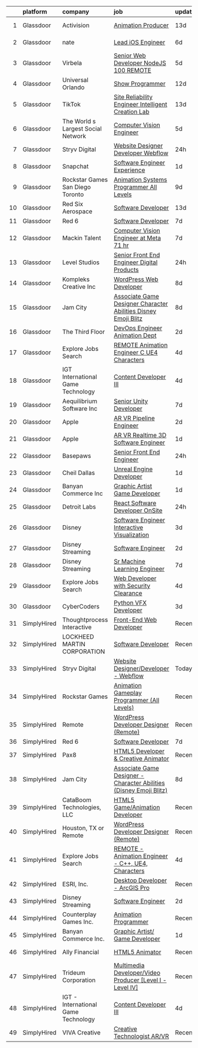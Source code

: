 

|    | platform    | company                             | job                                                                                                                                                                                                                                                                                                                                                                                                                                                                                                                                                                                                                                                                                                                                                                                                                                                                                                                                                                                                                                                                                                                                                                                                                                                                                                                                                           | update_time   | location             |
|---:|:------------|:------------------------------------|:--------------------------------------------------------------------------------------------------------------------------------------------------------------------------------------------------------------------------------------------------------------------------------------------------------------------------------------------------------------------------------------------------------------------------------------------------------------------------------------------------------------------------------------------------------------------------------------------------------------------------------------------------------------------------------------------------------------------------------------------------------------------------------------------------------------------------------------------------------------------------------------------------------------------------------------------------------------------------------------------------------------------------------------------------------------------------------------------------------------------------------------------------------------------------------------------------------------------------------------------------------------------------------------------------------------------------------------------------------------|:--------------|:---------------------|
|  1 | Glassdoor   | Activision                          | [Animation Producer](https://www.glassdoor.com/partner/jobListing.htm?pos=113&ao=1136043&s=58&guid=00000181ae3a41a3a8b4eb9f04037d1c&src=GD_JOB_AD&t=SR&vt=w&cs=1_e460b5f7&cb=1656485462762&jobListingId=1007942447976&jrtk=3-0-1g6n3kgeh2inl001-1g6n3kgevj464800-9ef75708da2a69f3-)                                                                                                                                                                                                                                                                                                                                                                                                                                                                                                                                                                                                                                                                                                                                                                                                                                                                                                                                                                                                                                                                           | 13d           | Woodland Hills, CA   |
|  2 | Glassdoor   | nate                                | [Lead iOS Engineer](https://www.glassdoor.com/partner/jobListing.htm?pos=122&ao=1136043&s=58&guid=00000181ae3a41a3a8b4eb9f04037d1c&src=GD_JOB_AD&t=SR&vt=w&cs=1_96fff036&cb=1656485462766&jobListingId=1007956975997&jrtk=3-0-1g6n3kgeh2inl001-1g6n3kgevj464800-06526f89c955daa9-)                                                                                                                                                                                                                                                                                                                                                                                                                                                                                                                                                                                                                                                                                                                                                                                                                                                                                                                                                                                                                                                                            | 6d            | New York, NY         |
|  3 | Glassdoor   | Virbela                             | [Senior Web Developer   NodeJS  100  REMOTE ](https://www.glassdoor.com/partner/jobListing.htm?pos=128&ao=1136043&s=58&guid=00000181ae3a41a3a8b4eb9f04037d1c&src=GD_JOB_AD&t=SR&vt=w&cs=1_ab1b4f9a&cb=1656485462766&jobListingId=1007959576278&jrtk=3-0-1g6n3kgeh2inl001-1g6n3kgevj464800-e0a7dd07c48b0da5-)                                                                                                                                                                                                                                                                                                                                                                                                                                                                                                                                                                                                                                                                                                                                                                                                                                                                                                                                                                                                                                                  | 5d            | Houston, TX          |
|  4 | Glassdoor   | Universal Orlando                   | [Show Programmer](https://www.glassdoor.com/partner/jobListing.htm?pos=117&ao=1136043&s=58&guid=00000181ae3a41a3a8b4eb9f04037d1c&src=GD_JOB_AD&t=SR&vt=w&cs=1_8020729b&cb=1656485462762&jobListingId=1007945787954&jrtk=3-0-1g6n3kgeh2inl001-1g6n3kgevj464800-023952f04ab6a153-)                                                                                                                                                                                                                                                                                                                                                                                                                                                                                                                                                                                                                                                                                                                                                                                                                                                                                                                                                                                                                                                                              | 12d           | Orlando, FL          |
|  5 | Glassdoor   | TikTok                              | [Site Reliability Engineer  Intelligent Creation Lab](https://www.glassdoor.com/partner/jobListing.htm?pos=121&ao=1136043&s=58&guid=00000181ae3a41a3a8b4eb9f04037d1c&src=GD_JOB_AD&t=SR&vt=w&cs=1_513c6518&cb=1656485462766&jobListingId=1007942023163&jrtk=3-0-1g6n3kgeh2inl001-1g6n3kgevj464800-19162d37264834e5-)                                                                                                                                                                                                                                                                                                                                                                                                                                                                                                                                                                                                                                                                                                                                                                                                                                                                                                                                                                                                                                          | 13d           | Mountain View, CA    |
|  6 | Glassdoor   | The World s Largest Social Network  | [Computer Vision Engineer](https://www.glassdoor.com/partner/jobListing.htm?pos=110&ao=1110586&s=58&guid=00000181ae3a41a3a8b4eb9f04037d1c&src=GD_JOB_AD&t=SR&vt=w&ea=1&cs=1_bab63fb8&cb=1656485462762&jobListingId=1007959309484&cpc=FAE5E775D180B2FB&jrtk=3-0-1g6n3kgeh2inl001-1g6n3kgevj464800-f91bf296f22be02d--6NYlbfkN0DSgjPPcnEdvoK3uuxfISLALE6pB1FR7YSHOr_tSg5_QCn410VK5Ds4bQGcKtrI549F5xEzFGkUcaD9K33LG2vp5YybYRRlQkZ1P4u8dkaX10rPQLGq1oevwC_S4MHkFeola64Xb_Mw8PwpL38EWmczW9zJSmTW0_0rq6if8tQYmyO58_fmAzScCNEC_x8BvHn5USbam8aH38-KnLRAwgq01sblhgdY34nDkUKGWKLCFdzG8fRNTcjM83CMGQYi9LDdC1eaCtZySyuYeR7_pFH_bwofV-tRoPdmUd4wzdYKio3Z_UKilBGqc6-LXmVkbpFJYID6Iqahf7fXejs5qRUeuzsbSL3LJyIvjjwLmqgZydxqdokc0E1xHNRQV66U4tKsQxsftIsxtVnEP16Fui7lLLUt2GFxMwt6cXQpi4bCVPnonrr2jLH-9CdUZ_7bQqYHQYL7dbap4on46Rs16x91h9BsOvzLHw-YSU3KCLaZGmzdzVp4KosdVxPopPudwWfGa440BKfnnrabNwQkoColP0hvgC9CJolEJhWaKhTWTUzSXq4bNk61_tTx0yKiZ7iICpGTLzh3KB7qEARNtm5X)                                                                                                                                                                                                                                                                                                                                                                                                           | 5d            | Los Angeles, CA      |
|  7 | Glassdoor   | Stryv Digital                       | [Website Designer Developer   Webflow](https://www.glassdoor.com/partner/jobListing.htm?pos=114&ao=1136043&s=58&guid=00000181ae3a41a3a8b4eb9f04037d1c&src=GD_JOB_AD&t=SR&vt=w&ea=1&cs=1_b1829351&cb=1656485462762&jobListingId=1007968659251&jrtk=3-0-1g6n3kgeh2inl001-1g6n3kgevj464800-53f1fa78ca3b1901-)                                                                                                                                                                                                                                                                                                                                                                                                                                                                                                                                                                                                                                                                                                                                                                                                                                                                                                                                                                                                                                                    | 24h           | Remote               |
|  8 | Glassdoor   | Snapchat                            | [Software Engineer  Experience](https://www.glassdoor.com/partner/jobListing.htm?pos=127&ao=1136043&s=58&guid=00000181ae3a41a3a8b4eb9f04037d1c&src=GD_JOB_AD&t=SR&vt=w&cs=1_9ff242ad&cb=1656485462766&jobListingId=1007966580172&jrtk=3-0-1g6n3kgeh2inl001-1g6n3kgevj464800-72948517541393cd-)                                                                                                                                                                                                                                                                                                                                                                                                                                                                                                                                                                                                                                                                                                                                                                                                                                                                                                                                                                                                                                                                | 1d            | Los Angeles, CA      |
|  9 | Glassdoor   | Rockstar Games San Diego   Toronto  | [Animation Systems Programmer  All Levels ](https://www.glassdoor.com/partner/jobListing.htm?pos=115&ao=1136043&s=58&guid=00000181ae3a41a3a8b4eb9f04037d1c&src=GD_JOB_AD&t=SR&vt=w&cs=1_37450e83&cb=1656485462762&jobListingId=1007950728719&jrtk=3-0-1g6n3kgeh2inl001-1g6n3kgevj464800-9e931be0e57cc988-)                                                                                                                                                                                                                                                                                                                                                                                                                                                                                                                                                                                                                                                                                                                                                                                                                                                                                                                                                                                                                                                    | 9d            | Carlsbad, CA         |
| 10 | Glassdoor   | Red Six Aerospace                   | [Software Developer](https://www.glassdoor.com/partner/jobListing.htm?pos=126&ao=1136043&s=58&guid=00000181ae3a41a3a8b4eb9f04037d1c&src=GD_JOB_AD&t=SR&vt=w&cs=1_4a12e895&cb=1656485462766&jobListingId=1007942841251&jrtk=3-0-1g6n3kgeh2inl001-1g6n3kgevj464800-d9493599b9a06e8e-)                                                                                                                                                                                                                                                                                                                                                                                                                                                                                                                                                                                                                                                                                                                                                                                                                                                                                                                                                                                                                                                                           | 13d           | Orlando, FL          |
| 11 | Glassdoor   | Red 6                               | [Software Developer](https://www.glassdoor.com/partner/jobListing.htm?pos=104&ao=1110586&s=58&guid=00000181ae3a41a3a8b4eb9f04037d1c&src=GD_JOB_AD&t=SR&vt=w&ea=1&cs=1_a3cd2f5f&cb=1656485462761&jobListingId=1007954506966&cpc=EA19F5B90D514204&jrtk=3-0-1g6n3kgeh2inl001-1g6n3kgevj464800-5c4ab0b83e9db3fd--6NYlbfkN0BKgzQyzTF1Q9mOsR1amaS-juVGLjHt5Cdom-gEF9y-xS0Vel0hhr33OUoAFojkZTzCCxyAhIwoQ3SKk3r6crmKD9iTbnHnckuIkOAw5our6bD3BudqyrmfNQD5cy0RhvJxJo-ysTYFanxeGh09IpdfdRulBhDWqkk0Jq2ImeYR9SWRM0iCMeUKtOM3fPJzZTolDd0ZtNtpDiZLoDBGFKxSJUAfaIgl7yxA5RDqv3MkxqfBqh_OeM_tQgig9KT4I7SkBjK65SHt9a1XYkj-ThnVYle5XgDgG9QfMXmtJzjJ_qaSowkES08ehvRnNwFYLweuW-FIDgXMA2mZQgidRzS-iMoyl-ik70KGtg-rKQwarTvtcHEhEhJwMjmmLZPXnS58tkQspjLVYzgO8i38NegTnSOq2_oE-Jvi-8Ap9zXHMTO3er3VV0ZqC92-enqjsQY8wHRDdNl8HopHINevlBSxJoB4m89YZXWY1oBZptmBfNuH3advbw5gW2J0xe-yC4M%3D)                                                                                                                                                                                                                                                                                                                                                                                                                                                                                                   | 7d            | Orlando, FL          |
| 12 | Glassdoor   | Mackin Talent                       | [Computer Vision Engineer at Meta  71 hr](https://www.glassdoor.com/partner/jobListing.htm?pos=130&ao=1136043&s=58&guid=00000181ae3a41a3a8b4eb9f04037d1c&src=GD_JOB_AD&t=SR&vt=w&ea=1&cs=1_a134c726&cb=1656485462767&jobListingId=1007955278890&jrtk=3-0-1g6n3kgeh2inl001-1g6n3kgevj464800-bae1783988f6e34d-)                                                                                                                                                                                                                                                                                                                                                                                                                                                                                                                                                                                                                                                                                                                                                                                                                                                                                                                                                                                                                                                 | 7d            | Denver, CO           |
| 13 | Glassdoor   | Level Studios                       | [Senior Front End Engineer  Digital Products](https://www.glassdoor.com/partner/jobListing.htm?pos=118&ao=1136043&s=58&guid=00000181ae3a41a3a8b4eb9f04037d1c&src=GD_JOB_AD&t=SR&vt=w&cs=1_6ee440a7&cb=1656485462762&jobListingId=1007969889165&jrtk=3-0-1g6n3kgeh2inl001-1g6n3kgevj464800-0a6a7b160eb6eb0e-)                                                                                                                                                                                                                                                                                                                                                                                                                                                                                                                                                                                                                                                                                                                                                                                                                                                                                                                                                                                                                                                  | 24h           | New York, NY         |
| 14 | Glassdoor   | Kompleks Creative  Inc              | [WordPress Web Developer](https://www.glassdoor.com/partner/jobListing.htm?pos=107&ao=1110586&s=58&guid=00000181ae3a41a3a8b4eb9f04037d1c&src=GD_JOB_AD&t=SR&vt=w&ea=1&cs=1_04e73623&cb=1656485462762&jobListingId=1007951949433&cpc=FAE5E775D180B2FB&jrtk=3-0-1g6n3kgeh2inl001-1g6n3kgevj464800-cef96cb07a6042ad--6NYlbfkN0A953Z9EfJZc5Z9y7Wb0NkuJO-5BBnqXCJSieP3bN3oTyWSkGfeYf5lmPyfU-514IfpBeZHRISIo9xWzo8xvUYx1nm89SlsLSKyfGTYseTcN4e7tm4WcDq35SmVIvxfVjZabQ3yfUl_J9e6O4pb2UEyNc-rsBk0ocIFuGB0ugd_edtk3p3vnbqNuhPYH9wQMaQ3piH4BqwoM3jkF_wJudsfsmMR_a4k4YWQcyLqDcqZOxxonhQPrMsukFU-PSruVPZdCUkZfvSw79R6T3mSnz8R2R6XkixOvGaEveKJTYLgSG18ecjoPc6XPMJa9Fp8GCsdJjmX2EGrluIblvWeeo7yKKN7VUI5yTqDLE8EUHOdPS_uxHicQcGin_doztbMjVi2j_e4YyjJ9FcmhtloLrpoW0gSZkGIy-bMCuA5VFhTfZ2k1wOwtbxxr3Bx9i8P-X6qjqop9aTViT-Lt6q4S9pjXCZiOQiAPQ0wYChg725tIWyDj8nf0DNxaKa8D8OrBJ8%3D)                                                                                                                                                                                                                                                                                                                                                                                                                                                                                              | 8d            | Durham, NC           |
| 15 | Glassdoor   | Jam City                            | [Associate Game Designer   Character Abilities  Disney Emoji Blitz ](https://www.glassdoor.com/partner/jobListing.htm?pos=123&ao=1136043&s=58&guid=00000181ae3a41a3a8b4eb9f04037d1c&src=GD_JOB_AD&t=SR&vt=w&ea=1&cs=1_5b9f349c&cb=1656485462766&jobListingId=1007952602160&jrtk=3-0-1g6n3kgeh2inl001-1g6n3kgevj464800-9823afbd29164a58-)                                                                                                                                                                                                                                                                                                                                                                                                                                                                                                                                                                                                                                                                                                                                                                                                                                                                                                                                                                                                                      | 8d            | Burbank, CA          |
| 16 | Glassdoor   | The Third Floor                     | [DevOps Engineer  Animation Dept  ](https://www.glassdoor.com/partner/jobListing.htm?pos=129&ao=1136043&s=58&guid=00000181ae3a41a3a8b4eb9f04037d1c&src=GD_JOB_AD&t=SR&vt=w&cs=1_6c6b8ad7&cb=1656485462766&jobListingId=1007965006849&jrtk=3-0-1g6n3kgeh2inl001-1g6n3kgevj464800-d5594e4239a66f2d-)                                                                                                                                                                                                                                                                                                                                                                                                                                                                                                                                                                                                                                                                                                                                                                                                                                                                                                                                                                                                                                                            | 2d            | Los Angeles, CA      |
| 17 | Glassdoor   | Explore Jobs Search                 | [REMOTE   Animation Engineer   C    UE4  Characters](https://www.glassdoor.com/partner/jobListing.htm?pos=120&ao=1136043&s=58&guid=00000181ae3a41a3a8b4eb9f04037d1c&src=GD_JOB_AD&t=SR&vt=w&cs=1_ef143d38&cb=1656485462763&jobListingId=1007961449654&jrtk=3-0-1g6n3kgeh2inl001-1g6n3kgevj464800-78c61812c99a2118-)                                                                                                                                                                                                                                                                                                                                                                                                                                                                                                                                                                                                                                                                                                                                                                                                                                                                                                                                                                                                                                           | 4d            | Boston, MA           |
| 18 | Glassdoor   | IGT   International Game Technology | [Content Developer III](https://www.glassdoor.com/partner/jobListing.htm?pos=101&ao=1110586&s=58&guid=00000181ae3a41a3a8b4eb9f04037d1c&src=GD_JOB_AD&t=SR&vt=w&ea=1&cs=1_51d77e21&cb=1656485462761&jobListingId=1007962647974&cpc=F4CC4721A073827F&jrtk=3-0-1g6n3kgeh2inl001-1g6n3kgevj464800-8c6107e615ce4753--6NYlbfkN0C3FGiAGKMufg06vyvXEyGw-21Rz5inohOPof25eO8swrw6TWRIst41YXjqp7YQq94oWWkulc5ELdcYCsP96_tyf82kZLlNtSjNaR7vHiKx0LJ_AMEbxbHOXdLKzUPr6jnd9dq-sR0_vFAiz_bHpo_sdosXgqEjxOG12oiew8Wi-0p0vlwVoBBq_c728f0c7Fs7Hk25vALvM0xWzJaI-vMYJY17tH6KnYgxO8YzHTluAJZKJdDagB0x8ROzBsmzNXxWuqcxdnuKey0ez-fQzH_X5hgO_CS_-FiM2jbp9TcnyNt3G7C-NGcueCu98WxRPJoGzJGbez1f4w9EsmRa7qKmwtEqNgkpbupBggtZ9qHiXYGWvNpJZATV0-I0ToDIyk10H-bj67kp6R0mEBSGOrd218PFcGOa8Nvlbzbd45MG79MijfZBKMEiR3-KZhEXwR4t0i7UIXWG-NZHDk2DtD6bDK9c7Is79LBWLI_WG1Og_AQyoIS7pVgEni2v7JBqQ0Ih9c8qEZ5Cow%3D%3D)                                                                                                                                                                                                                                                                                                                                                                                                                                                                                  | 4d            | Missouri             |
| 19 | Glassdoor   | Aequilibrium Software Inc           | [Senior Unity Developer](https://www.glassdoor.com/partner/jobListing.htm?pos=116&ao=1136043&s=58&guid=00000181ae3a41a3a8b4eb9f04037d1c&src=GD_JOB_AD&t=SR&vt=w&ea=1&cs=1_f6a6f719&cb=1656485462762&jobListingId=1007955702190&jrtk=3-0-1g6n3kgeh2inl001-1g6n3kgevj464800-6a1731a0c97aa529-)                                                                                                                                                                                                                                                                                                                                                                                                                                                                                                                                                                                                                                                                                                                                                                                                                                                                                                                                                                                                                                                                  | 7d            | Remote               |
| 20 | Glassdoor   | Apple                               | [AR VR Pipeline Engineer](https://www.glassdoor.com/partner/jobListing.htm?pos=109&ao=1110586&s=58&guid=00000181ae3a41a3a8b4eb9f04037d1c&src=GD_JOB_AD&t=SR&vt=w&cs=1_546561ba&cb=1656485462761&jobListingId=1007965233200&cpc=334ABAF5D42DC775&jrtk=3-0-1g6n3kgeh2inl001-1g6n3kgevj464800-83db76e9692ecf2f--6NYlbfkN0BvKrLyj5gPmtZO9T8euul8TCxuuKNOtzRJOomxnwSEodTz2Bc-sPZl1dBMH13w-jMnq0xDYSC5af-H5xk2q8lNPyc9LlrOwJnEK6qxG3DMPMkUhDU_mJqa_0fdsa00MUsP4DfMtlNeX2HNL33y2QEgeiu0N8lzJBQm0B43uzQmy56RPZAY64l3otl2xid-jxqufN74K8g4EivJ-QYUWSl37Hw8dSdCi1SiULREtDO9CScj3EL4EuKbXv_UA5F6wj5KWDR4tfmM-cmIG_xx0PozkcR6_-vg0Po0a4KY-cLovIeSThn6SZoJ_xI28bLhZX5qMN7cy0K9MBknSSLoZUsNWFTL3tP23DWuS6XxYAdUogx4slPi_QduSxXCYQwSa6A2tB4V66U7Js_A0fN5zWB7qXl9kLalm5XXfzXWl2-dVx6_krRRNiTaoNPQuyUo8CSLDUNxqZsOi8UFYjg-Td3sdrNjXWH19FQWtjW9To_khGWHl93xfuKAGbwUYJMGwheyelApJ4YpTQIQHHmbozEuRopFR7bJI2sTxQnkH9Sa2OW3oPQkuZbgSCEVqP-Cls6f2gWYouvSJt3AvHF4ENgpnSFzrF_I-s54F_hXUa0Q-DgZgM-9M-WnRujAavAyVuYRh-BfvRjpPOht6ORDRLfgw0J3HvORPsVOuhUIrsYY736t0OXWNlHlhRHFY1PaQnUytMWkAQUfH8D5NGbYeD9KypTtTW6YM2C320X8gzgKzui1GAUfLDZjDKu4yGtc8eMI7c5k9l9J-ngZpXiOpci8RmYAA77tQEGzoRZ5b74cNoOMI0r63tO_ijwokDeYClo9FrrwJLg831We4-acbgG3ZTt0wFO0fJw8RrGqy8mTRm8Zri9SKotecQsFpCs-cATy_6IuLzrxL-Apa-fIhvA6MhhalwAgSds2dDhbXv3meimOTVQ5B4xJRYF8JJxruYk%3D)                                   | 2d            | Seattle, WA          |
| 21 | Glassdoor   | Apple                               | [AR VR Realtime 3D Software Engineer](https://www.glassdoor.com/partner/jobListing.htm?pos=108&ao=1110586&s=58&guid=00000181ae3a41a3a8b4eb9f04037d1c&src=GD_JOB_AD&t=SR&vt=w&cs=1_942251a8&cb=1656485462761&jobListingId=1007967756931&cpc=334ABAF5D42DC775&jrtk=3-0-1g6n3kgeh2inl001-1g6n3kgevj464800-4806121aec4dd282--6NYlbfkN0BvKrLyj5gPmtZO9T8euul8TCxuuKNOtzRJOomxnwSEodTz2Bc-sPZlbtkML8D-m4pu2NcNAs_Kc2NEh8CThZ9616_LZTY1dZKYSLeqthIwIaV4V8yREmAbG7OXFPG0o0USwSFbce9p6oUBcWVV_0F9uHBt0_SWa4UI5gGY1RfM7SeGfdlyDCJHGY1gBSc55uFv81W4TaSrQVaBNwHHBFQMP1K2v8N3-qPz73-IH8QB5J19oyImc1izIHFzv6DTpeqjt03ju8Cx2mwAzolOvQrPlAnIN-hNPxSlhsuCXVS-LXtbP_jKZtgKAPAmHzORvgRaur6krgFAr_uEaoSWnNRbTlWkgtuVI_mSHwNJx27LMkOfnTOb4pjz1pCv2gsgMSTVPAGZQqJBbuWbiVLjWW-Eqr0towDsyjmtoHee179wn8vbSM6xoA75a2hGk73rgAACmB8nq9ovOgQT-t7RHMIhLy8HcQjWS_vrgWT65k1AIcBr0NzLmi1zia5k0-_aSMzxHVnvdugktOtj19_YzqMRciIF35dahQi3R7pV6AIg35x03sm_O5VqgqUf3oFcFPvUbOCfDikuDe8qlUHfQp_QAU9MeVwip4VOP1wWU1-N_HTOZHfIHItPRbTUelPzcDTDsLzJxVb20_T7ah4lKIlN6MOrjvns1-MHmVCXJ27x9Y1U2NrcwiE-Av8l1X320EwhqUkwuY-kXx6Mo6fWWR5pEBnWg1QMQOQr3bX63FrSa1rlninDsdPh94pLLqTQsTexYoMjNujrQ0CRnlWPIO2cJdFaMP_K7x7yhb6aQqNRL2qb2kyuXjv8ZR7QlSPEDfgSV64YirFsypQDiSG3Q5BIBg-HJqEt3u2KngoOk_y1UMUkjmd7s53Xc_7oqhjuymquuUSidpdK6ClYeB42F1m6-CbomMjqeh3fOv76RIYl7VqG8e5GkNjsTEoG21CLvkSHcmOy6_e8yIDam6N2A1n-)     | 1d            | Boulder, CO          |
| 22 | Glassdoor   | Basepaws                            | [Senior Front End Engineer](https://www.glassdoor.com/partner/jobListing.htm?pos=125&ao=1136043&s=58&guid=00000181ae3a41a3a8b4eb9f04037d1c&src=GD_JOB_AD&t=SR&vt=w&cs=1_938b8948&cb=1656485462766&jobListingId=1007969173012&jrtk=3-0-1g6n3kgeh2inl001-1g6n3kgevj464800-ea886fd0ff051bb9-)                                                                                                                                                                                                                                                                                                                                                                                                                                                                                                                                                                                                                                                                                                                                                                                                                                                                                                                                                                                                                                                                    | 24h           | Remote               |
| 23 | Glassdoor   | Cheil Dallas                        | [Unreal Engine Developer](https://www.glassdoor.com/partner/jobListing.htm?pos=124&ao=1136043&s=58&guid=00000181ae3a41a3a8b4eb9f04037d1c&src=GD_JOB_AD&t=SR&vt=w&ea=1&cs=1_31ed31f2&cb=1656485462766&jobListingId=1007967314074&jrtk=3-0-1g6n3kgeh2inl001-1g6n3kgevj464800-4031e959ae6bbf24-)                                                                                                                                                                                                                                                                                                                                                                                                                                                                                                                                                                                                                                                                                                                                                                                                                                                                                                                                                                                                                                                                 | 1d            | Plano, TX            |
| 24 | Glassdoor   | Banyan Commerce Inc                 | [Graphic Artist  Game Developer](https://www.glassdoor.com/partner/jobListing.htm?pos=103&ao=1110586&s=58&guid=00000181ae3a41a3a8b4eb9f04037d1c&src=GD_JOB_AD&t=SR&vt=w&ea=1&cs=1_13279818&cb=1656485462761&jobListingId=1007966212509&cpc=C49818E30565E1C5&jrtk=3-0-1g6n3kgeh2inl001-1g6n3kgevj464800-197112c6e9a1d03a--6NYlbfkN0AJ9YajiwAf1_6xm8q8dI6Igxc08os5d78_r09uaRSAcwDDgENtzZlxIlgk5fZjk8b79_cvS0WPZXWA0PDif8QNjHVJWJ1bgmPXMRZRJN5Fx6aA07oco2YrbnfK_Y3t74HhDjPSMiooXeCJjtqQHEKI3sRU6U3ANILjFi8teRAqs0OBy6B1j9HqNJYR5DHVCQ-vlundm454NOTiiTIBRa-f0rydzNmBlEwcsZi2zmAib_OGykX36Jn6rF4CAvfSHQWRsmW23_7VcfA3N6mWoIBKI4kBUoXwl7_267u1-EeKJeC5JC--ATUkbb9TkZkikRNM447PkBYkSaJF2Vup_yeAseXmvtLD7CaaDE2EfyXedwe1YagchUz1iOypoE4JmgtCpBvgzQxo7ZBgA3D1ees0UTJeruyc1VmjFwb0gZadkHwJWBBqWVYRM2h_QWGrzAndmgreVWRjEyX9UF5r_QJOPcI0K9xIpE6CQTE1D1z9v5ecdfiPgGjiIZPKx48AnGHINv5nAKPdoQ%3D%3D)                                                                                                                                                                                                                                                                                                                                                                                                                                                                         | 1d            | Pompano Beach, FL    |
| 25 | Glassdoor   | Detroit Labs                        | [React Software Developer   OnSite](https://www.glassdoor.com/partner/jobListing.htm?pos=112&ao=1136043&s=58&guid=00000181ae3a41a3a8b4eb9f04037d1c&src=GD_JOB_AD&t=SR&vt=w&cs=1_53d894f0&cb=1656485462762&jobListingId=1007969229379&jrtk=3-0-1g6n3kgeh2inl001-1g6n3kgevj464800-8b2b00736501c15a-)                                                                                                                                                                                                                                                                                                                                                                                                                                                                                                                                                                                                                                                                                                                                                                                                                                                                                                                                                                                                                                                            | 24h           | Remote               |
| 26 | Glassdoor   | Disney                              | [Software Engineer   Interactive Visualization](https://www.glassdoor.com/partner/jobListing.htm?pos=105&ao=1110586&s=58&guid=00000181ae3a41a3a8b4eb9f04037d1c&src=GD_JOB_AD&t=SR&vt=w&cs=1_8153d08a&cb=1656485462761&jobListingId=1007963339517&cpc=21001CD36CB5FE0E&jrtk=3-0-1g6n3kgeh2inl001-1g6n3kgevj464800-5eee315a0086dfc9--6NYlbfkN0DAFTyt7pbDCC2JPO79CSdi1dIb81yjczP5qsKcZIxgiYm3-7g-689UM0rgypL64cqRKSgw48955oc6Ie-jlMfm4jGAZq9y3YAz7nUCJWdYFfVGuPjE5mDToBI4GcSk7dRM47d62HDaHFK9HP2Jv4KqxRKM-54XD26mp53SaEYnLsMFGNwotixm3lmRIlYX3WFqoorxe0Pdi4VlKXyYuS7Jyi3eWjh11VHTceFKgHxfr_Gvi1jVdbUrrZSXV61fn1yVwviL2yg9JigWhPWyhYry7QXRxJG9TuwLJXD0vLtegZgv1Db_UYG6ICYNcRR-c9Tj5nw6EPWDaDAy0INXlF799-rc_NAYa7zP41JYjXhWQ9vm_6IQ6jTGEJ34OmHOAeNmJLiBGVny1t3AY1Z4zw0AI2TlUxMItfnRF_Ms9FkYHlOn5Qd9sRzm3FXFh7979gE%3D)                                                                                                                                                                                                                                                                                                                                                                                                                                                                                                                                             | 3d            | Burbank, CA          |
| 27 | Glassdoor   | Disney Streaming                    | [Software Engineer](https://www.glassdoor.com/partner/jobListing.htm?pos=102&ao=1110586&s=58&guid=00000181ae3a41a3a8b4eb9f04037d1c&src=GD_JOB_AD&t=SR&vt=w&cs=1_e3042c84&cb=1656485462760&jobListingId=1007964563347&cpc=7095061949A44974&jrtk=3-0-1g6n3kgeh2inl001-1g6n3kgevj464800-26feced2edb4a6d3--6NYlbfkN0DAFTyt7pbDCC2JPO79CSdi1dIb81yjczP5qsKcZIxgiYm3-7g-689UM0rgypL64cqAqHCzC6Mj9oWWopCD0MN4l3Fd-DGkdamnY0VUR39XYCJCzEuJRU8SQ47ru6bwADxtK951EhSYgobogD1UzXpTIW29oPBHEQ2hiZ-B9vqw2YYtU3XJ-l5rw6xOUKPyEHGMjmWvtpXFlcY4lN358knzzGIoAxS36brBxHvaMHgmDY3CxAQM-IgDpkt0VJRSd4nKxjSnD7z03Ed3z9RFo8qd64iYWtDPdZiSZ50dt9SCgbZjZ9vJ176n7e-jxfwlmUjA5VG5hKrn_BZXG-XJ-S5bCsesHcp1Reh3Dx3eBDB0LwlrPcmpm20raPCfRYYXYChxH7XRaSVRGeDEpPdI0jWHsrvlxFoZ-q7haF05mIIRjJfulRXm3whFtA-B30wMRFM%3D)                                                                                                                                                                                                                                                                                                                                                                                                                                                                                                                                                                         | 2d            | New York, NY         |
| 28 | Glassdoor   | Disney Streaming                    | [Sr  Machine Learning Engineer](https://www.glassdoor.com/partner/jobListing.htm?pos=106&ao=1110586&s=58&guid=00000181ae3a41a3a8b4eb9f04037d1c&src=GD_JOB_AD&t=SR&vt=w&cs=1_f0410b8e&cb=1656485462761&jobListingId=1007954530056&cpc=56632219D727AB75&jrtk=3-0-1g6n3kgeh2inl001-1g6n3kgevj464800-1cad82485049f6c0--6NYlbfkN0DAFTyt7pbDCC2JPO79CSdi1dIb81yjczP5qsKcZIxgiYm3-7g-689UM0rgypL64coli7PSmztzmRid3k8MpvxcKR2Jt5S_JipvcgyNesKRiojav_Iq2i5KTAc9jVcTk6WwxP-JStem9wZLeehE_lPe0f08HLyqu1ElzcypFN_6gnVtRLCKObGxYnJVf0EZgJ1OknQbtKgDQfYGyB7SImvauo67_wFUrrjYhhHmTcuFBd57SrN3lGyo-0irPnzQy6HMK9t4_jiqcCIWntMrRkJtYPbVKZ4340ifvylw-qjyhmfU04QTr8wIEufaiOv5ZDCObGJ5PRqycQxGRnSORy8n1VvSDb8Y4g7gypxvaF13iEnKgEtNNmnpjmpT7y488EUL1m3R2sWoccWHsJrLe_lKAlhmpii-mDoLEA6-B1oxSdHnUt3dmAipNHWM_k0QTpw%3D)                                                                                                                                                                                                                                                                                                                                                                                                                                                                                                                                                             | 7d            | New York, NY         |
| 29 | Glassdoor   | Explore Jobs Search                 | [Web Developer with Security Clearance](https://www.glassdoor.com/partner/jobListing.htm?pos=119&ao=1136043&s=58&guid=00000181ae3a41a3a8b4eb9f04037d1c&src=GD_JOB_AD&t=SR&vt=w&cs=1_1fcbcbd3&cb=1656485462763&jobListingId=1007961450913&jrtk=3-0-1g6n3kgeh2inl001-1g6n3kgevj464800-7bc8de646e8c788e-)                                                                                                                                                                                                                                                                                                                                                                                                                                                                                                                                                                                                                                                                                                                                                                                                                                                                                                                                                                                                                                                        | 4d            | Albuquerque, NM      |
| 30 | Glassdoor   | CyberCoders                         | [Python VFX Developer](https://www.glassdoor.com/partner/jobListing.htm?pos=111&ao=1110586&s=58&guid=00000181ae3a41a3a8b4eb9f04037d1c&src=GD_JOB_AD&t=SR&vt=w&ea=1&cs=1_df4c30e5&cb=1656485462762&jobListingId=1007963160000&cpc=2CAED5C921A5F994&jrtk=3-0-1g6n3kgeh2inl001-1g6n3kgevj464800-efa476d8dd3161f2--6NYlbfkN0CpFJQzrgRR8WqXWK1qKKEqALWJw739KlKqr2H-MSI4eoBlI4EFrmor2FYZMP3muM1_mkYUeYjcFAlrz_AT1h_8AjruAN3m6h7Im0J_T9QftYDgnytoslW96zo9F5yyoU0EFaUi8445XoknZVhgiL6HAmuGFW-hJYcB4Da_DiX_A7e7SQulCW7S8yPV463SvR0CpxxwTAhGeftnYugT2yZpDy7Ng7sonTqhr1J06l25pcFqVfIJEBk5lPA0Wdh9mZAYYmbXMoFjzBqsBEB7AukoCLwoeqMuzhg1jfOyFh5i7lhxyU-6ONNfegp4sakdL31OeQi4Ifas5aMwOlTKmH4trHWxdFY9CvIx298lL07REy7ivrKhqSHEY6KKT4C6vjc8cSFCvJzbKtCKfc4P_iDMHvQJhBbbQ_4w8YhjE4c21LaV619PoJX3_8n8eu4gQoUxPHO1J58zePVYZYRazmnuKqmdb0LbXJLVNC4iqvio1uvH_wZwkFUgn_UNoZPgQqE3XgFK1Pv386gkQP1rBSK4Num_hRjObbqM28BbIMLZJ74m_BZmmxn0TbSvCFBewEo0JO4XQZ4Y4ppV8p-H42p3zj7Jl2B-MQirUelKrB4JM4POPu-icNUjSVnbJOM33D3XesWk6Qp1MxRp2sZBRWxMaT-3zR_zXGZBKs63vvBVn4i0mIIC155VsCCivs4hlmo9nZtXcpVah09eBTiBrz2lIYYqXqSV-4TDM8aOrRM8Zk2VyU-EPx0t4GzUqdrj1Dp_dkdIkHn2FzadqjulSk0we3BBmGjHelvt6gZ6TpozkRDBKO9zLnWXtSKqDkXC4BfI0oZSBzHz5ZK_9UpW3Muijtc_E5c18dto36u1bqh6-Lb7n0q73aNCON4DgNfIJsxlYJp5pbmqbk6yBQpA2Wgh4-4CxrZjUZrPg--YDcx_nveRtol3hdLWIP25fwMADZwhCb7o0DLn8--us8M2DGg1f4dwW4gUPyI%3D) | 3d            | Burbank, CA          |
| 31 | SimplyHired | Thoughtprocess Interactive          | [Front-End Web Developer](https://www.simplyhired.com/job/lb0LrEmJuu-febCtCDvKUu2SKeX2KrxDZ5wUbtHaxXSmTUy-rb90nQ?q=animation+developer)                                                                                                                                                                                                                                                                                                                                                                                                                                                                                                                                                                                                                                                                                                                                                                                                                                                                                                                                                                                                                                                                                                                                                                                                                       | Recently      | St. Louis, MO        |
| 32 | SimplyHired | LOCKHEED MARTIN CORPORATION         | [Software Developer](https://www.simplyhired.com/job/w1O6gD8iN37Gz8lNaCzMTvGQnm1bo1IwawnpXZIDWOLWGYoBfcJxZw?q=animation+developer)                                                                                                                                                                                                                                                                                                                                                                                                                                                                                                                                                                                                                                                                                                                                                                                                                                                                                                                                                                                                                                                                                                                                                                                                                            | Recently      | Cape Canaveral, FL   |
| 33 | SimplyHired | Stryv Digital                       | [Website Designer/Developer - Webflow](https://www.simplyhired.com/job/KDeG-7BjXfmlkSmCBThaF0NA9PBOvk0qRcFvJJz_JmBHpFokxw0vsg?q=animation+developer)                                                                                                                                                                                                                                                                                                                                                                                                                                                                                                                                                                                                                                                                                                                                                                                                                                                                                                                                                                                                                                                                                                                                                                                                          | Today         | Remote               |
| 34 | SimplyHired | Rockstar Games                      | [Animation Gameplay Programmer (All Levels)](https://www.simplyhired.com/job/1pSEzXWP6p8ML9piAakVgJAIWzA9LrjPxi3CLE-MLJDKJMG2jk5IcQ?q=animation+developer)                                                                                                                                                                                                                                                                                                                                                                                                                                                                                                                                                                                                                                                                                                                                                                                                                                                                                                                                                                                                                                                                                                                                                                                                    | Recently      | Carlsbad, CA         |
| 35 | SimplyHired | Remote                              | [WordPress Developer Designer (Remote)](https://www.simplyhired.com/job/vCmXXL4JGKGV5eNVuHA7oB8PSm-NsHdC9WQISU8OzQ6fl4_GaHZp9A?q=animation+developer)                                                                                                                                                                                                                                                                                                                                                                                                                                                                                                                                                                                                                                                                                                                                                                                                                                                                                                                                                                                                                                                                                                                                                                                                         | Recently      | United States        |
| 36 | SimplyHired | Red 6                               | [Software Developer](https://www.simplyhired.com/job/qPPHcBx3rNtd56IR_9uAfBeqB8e5_IDa0gyE6jkC60g9MknUOhQxwQ?q=animation+developer)                                                                                                                                                                                                                                                                                                                                                                                                                                                                                                                                                                                                                                                                                                                                                                                                                                                                                                                                                                                                                                                                                                                                                                                                                            | 7d            | Orlando, FL          |
| 37 | SimplyHired | Pax8                                | [HTML5 Developer & Creative Animator](https://www.simplyhired.com/job/DcI9boA9QAGhvEhJ0nrKDcXbjJdV-Xc9RNA8XU8-WgXmrk0-CIjjnA?q=animation+developer)                                                                                                                                                                                                                                                                                                                                                                                                                                                                                                                                                                                                                                                                                                                                                                                                                                                                                                                                                                                                                                                                                                                                                                                                           | Recently      | Denver, CO           |
| 38 | SimplyHired | Jam City                            | [Associate Game Designer - Character Abilities (Disney Emoji Blitz)](https://www.simplyhired.com/job/2o_W10WcC3hrsK6JEr-9vzgSbF-hX_Bl2zY_O39I3IRNjb4XBrKHtA?q=animation+developer)                                                                                                                                                                                                                                                                                                                                                                                                                                                                                                                                                                                                                                                                                                                                                                                                                                                                                                                                                                                                                                                                                                                                                                            | 8d            | Burbank, CA          |
| 39 | SimplyHired | CataBoom Technologies, LLC          | [HTML5 Game/Animation Developer](https://www.simplyhired.com/job/rcD9kqRruTFu3sLPN7RcYmKqhwYda35Xkfl4DXnDIh1VgwPtoMUoDw?q=animation+developer)                                                                                                                                                                                                                                                                                                                                                                                                                                                                                                                                                                                                                                                                                                                                                                                                                                                                                                                                                                                                                                                                                                                                                                                                                | Recently      | Richardson, TX       |
| 40 | SimplyHired | Houston, TX or Remote               | [WordPress Developer Designer (Remote)](https://www.simplyhired.com/job/h5NIRqnG6nzwtBLlFlrT64773r4CAOGZWfW6vATD8Z8CzAc7NchDIg?q=animation+developer)                                                                                                                                                                                                                                                                                                                                                                                                                                                                                                                                                                                                                                                                                                                                                                                                                                                                                                                                                                                                                                                                                                                                                                                                         | Recently      | The Woodlands, TX    |
| 41 | SimplyHired | Explore Jobs Search                 | [REMOTE - Animation Engineer - C++, UE4, Characters](https://www.simplyhired.com/job/qvqF60ePxXka7MlF80o5vxZE9GFlG__B_FiBDu8n9zWE9zNynnHVoQ?q=animation+developer)                                                                                                                                                                                                                                                                                                                                                                                                                                                                                                                                                                                                                                                                                                                                                                                                                                                                                                                                                                                                                                                                                                                                                                                            | 4d            | Boston, MA           |
| 42 | SimplyHired | ESRI, Inc.                          | [Desktop Developer - ArcGIS Pro](https://www.simplyhired.com/job/Pn0jlgPOSBBY-nMbXrtFeV4yvqyMnKMGCwWZz4L1Vtp9irTKUDf2Rg?q=animation+developer)                                                                                                                                                                                                                                                                                                                                                                                                                                                                                                                                                                                                                                                                                                                                                                                                                                                                                                                                                                                                                                                                                                                                                                                                                | Recently      | Remote               |
| 43 | SimplyHired | Disney Streaming                    | [Software Engineer](https://www.simplyhired.com/job/bTTzMGmS2Zizg0iPNAcrAp5ry7JEJHEivv39uPmzV05_k-ZfLZQCtQ?q=animation+developer)                                                                                                                                                                                                                                                                                                                                                                                                                                                                                                                                                                                                                                                                                                                                                                                                                                                                                                                                                                                                                                                                                                                                                                                                                             | 2d            | New York, NY         |
| 44 | SimplyHired | Counterplay Games Inc.              | [Animation Programmer](https://www.simplyhired.com/job/ja01lGWLinKLuR563KA6A4U8WQhuf1FHnXZkvmF_Ju9Z07Y3VkVtsQ?q=animation+developer)                                                                                                                                                                                                                                                                                                                                                                                                                                                                                                                                                                                                                                                                                                                                                                                                                                                                                                                                                                                                                                                                                                                                                                                                                          | Recently      | Remote               |
| 45 | SimplyHired | Banyan Commerce Inc.                | [Graphic Artist/ Game Developer](https://www.simplyhired.com/job/VwjyPnwKl6eTP3NKXkqNf1K3VwLfAnQn-BHuTEdmR_MxUbpQm1wp4A?q=animation+developer)                                                                                                                                                                                                                                                                                                                                                                                                                                                                                                                                                                                                                                                                                                                                                                                                                                                                                                                                                                                                                                                                                                                                                                                                                | 1d            | Pompano Beach, FL    |
| 46 | SimplyHired | Ally Financial                      | [HTML5 Animator](https://www.simplyhired.com/job/nALAXYnSAULwPR4KKgCZeqMUxMlWYaSjM_gmb7Oh6XqDXaVFXYnmZg?q=animation+developer)                                                                                                                                                                                                                                                                                                                                                                                                                                                                                                                                                                                                                                                                                                                                                                                                                                                                                                                                                                                                                                                                                                                                                                                                                                | Recently      | Charlotte, NC        |
| 47 | SimplyHired | Trideum Corporation                 | [Multimedia Developer/Video Producer [Level I - Level IV]](https://www.simplyhired.com/job/8dfMOgpu3iGje99mRpARvzGM-exCiz0AnstPyBlPgWfwP2_YdDcg_g?q=animation+developer)                                                                                                                                                                                                                                                                                                                                                                                                                                                                                                                                                                                                                                                                                                                                                                                                                                                                                                                                                                                                                                                                                                                                                                                      | Recently      | Fort Sam Houston, TX |
| 48 | SimplyHired | IGT - International Game Technology | [Content Developer III](https://www.simplyhired.com/job/9LqB7aYcEgRVYYJf8ac5NIMD3jYihqNzolBW6Np7N5THFExnT2QxDQ?q=animation+developer)                                                                                                                                                                                                                                                                                                                                                                                                                                                                                                                                                                                                                                                                                                                                                                                                                                                                                                                                                                                                                                                                                                                                                                                                                         | 4d            | Missouri             |
| 49 | SimplyHired | VIVA Creative                       | [Creative Technologist AR/VR](https://www.simplyhired.com/job/p0OjKpZYFqEDrYTC-w5BnhiQTQ9Ovynfm1bAYOt-m6IG80wbJi0OFA?q=animation+developer)                                                                                                                                                                                                                                                                                                                                                                                                                                                                                                                                                                                                                                                                                                                                                                                                                                                                                                                                                                                                                                                                                                                                                                                                                   | Recently      | Remote               |